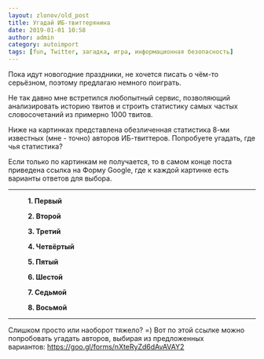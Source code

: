 ```yaml
---
layout: zlonov/old_post
title: Угадай ИБ-твиттерянина
date: 2019-01-01 10:58
author: admin
category: autoimport
tags: [fun, Twitter, загадка, игра, информационная безопасность]
---
```


Пока идут новогодние праздники, не хочется писать о чём-то серьёзном, поэтому предлагаю немного поиграть.



Не так давно мне встретился любопытный сервис, позволяющий анализировать историю твитов и строить статистику самых частых словосочетаний из примерно 1000 твитов.



Ниже на картинках представлена обезличенная статистика 8-ми известных (мне - точно) авторов ИБ-твиттеров. Попробуете угадать, где чья статистика?



Если только по картинкам не получается, то в самом конце поста приведена ссылка на Форму Google, где к каждой картинке есть варианты ответов для выбора.


<!-- wp:separator -->
<hr class="wp-block-separator"/>
<!-- /wp:separator -->

<!-- wp:image {"id":72583,"align":"center"} -->
<div class="wp-block-image"><figure class="aligncenter"><img src="/assets/uploads/@shipulin_anton.png" alt="" class="wp-image-72583"/><figcaption><strong>1. Первый</strong></figcaption></figure></div>
<!-- /wp:image -->

<!-- wp:image {"id":72584,"align":"center"} -->
<div class="wp-block-image"><figure class="aligncenter"><img src="/assets/uploads/@sb0risov.png" alt="" class="wp-image-72584"/><figcaption><strong>2. Второй</strong></figcaption></figure></div>
<!-- /wp:image -->

<!-- wp:image {"id":72585,"align":"center"} -->
<div class="wp-block-image"><figure class="aligncenter"><img src="/assets/uploads/@leonov_av.png" alt="" class="wp-image-72585"/><figcaption><strong>3. Третий</strong></figcaption></figure></div>
<!-- /wp:image -->

<!-- wp:image {"id":72586,"align":"center"} -->
<div class="wp-block-image"><figure class="aligncenter"><img src="/assets/uploads/@3dwave.png" alt="" class="wp-image-72586"/><figcaption><strong>4. Четвёртый</strong></figcaption></figure></div>
<!-- /wp:image -->

<!-- wp:image {"id":72587,"align":"center"} -->
<div class="wp-block-image"><figure class="aligncenter"><img src="/assets/uploads/@imedv.png" alt="" class="wp-image-72587"/><figcaption><strong>5. Пятый</strong></figcaption></figure></div>
<!-- /wp:image -->

<!-- wp:image {"id":72588,"align":"center"} -->
<div class="wp-block-image"><figure class="aligncenter"><img src="/assets/uploads/@alukatsky.png" alt="" class="wp-image-72588"/><figcaption><strong>6. Шестой</strong></figcaption></figure></div>
<!-- /wp:image -->

<!-- wp:image {"id":72589,"align":"center"} -->
<div class="wp-block-image"><figure class="aligncenter"><img src="/assets/uploads/@zlonov.png" alt="" class="wp-image-72589"/><figcaption><strong>7. Седьмой</strong></figcaption></figure></div>
<!-- /wp:image -->

<!-- wp:image {"id":72590} -->
<figure class="wp-block-image"><img src="/assets/uploads/@emeliyannikov.png" alt="" class="wp-image-72590"/><figcaption><strong>8. Восьмой</strong></figcaption></figure>
<!-- /wp:image -->

<!-- wp:separator -->
<hr class="wp-block-separator"/>
<!-- /wp:separator -->


Слишком просто или наоборот тяжело? =) Вот по этой ссылке можно попробовать угадать авторов, выбирая из предложенных вариантов:&nbsp;<a href="https://goo.gl/forms/nXteRyZd6dAvAVAY2">https://goo.gl/forms/nXteRyZd6dAvAVAY2</a>

